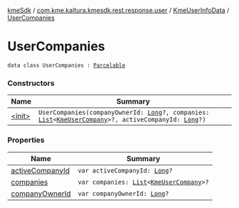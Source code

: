 [kmeSdk](../../../index.md) / [com.kme.kaltura.kmesdk.rest.response.user](../../index.md) / [KmeUserInfoData](../index.md) / [UserCompanies](./index.md)

# UserCompanies

`data class UserCompanies : `[`Parcelable`](https://developer.android.com/reference/android/os/Parcelable.html)

### Constructors

| Name | Summary |
|---|---|
| [&lt;init&gt;](-init-.md) | `UserCompanies(companyOwnerId: `[`Long`](https://kotlinlang.org/api/latest/jvm/stdlib/kotlin/-long/index.html)`?, companies: `[`List`](https://kotlinlang.org/api/latest/jvm/stdlib/kotlin.collections/-list/index.html)`<`[`KmeUserCompany`](../../-kme-user-company/index.md)`>?, activeCompanyId: `[`Long`](https://kotlinlang.org/api/latest/jvm/stdlib/kotlin/-long/index.html)`?)` |

### Properties

| Name | Summary |
|---|---|
| [activeCompanyId](active-company-id.md) | `var activeCompanyId: `[`Long`](https://kotlinlang.org/api/latest/jvm/stdlib/kotlin/-long/index.html)`?` |
| [companies](companies.md) | `var companies: `[`List`](https://kotlinlang.org/api/latest/jvm/stdlib/kotlin.collections/-list/index.html)`<`[`KmeUserCompany`](../../-kme-user-company/index.md)`>?` |
| [companyOwnerId](company-owner-id.md) | `var companyOwnerId: `[`Long`](https://kotlinlang.org/api/latest/jvm/stdlib/kotlin/-long/index.html)`?` |
